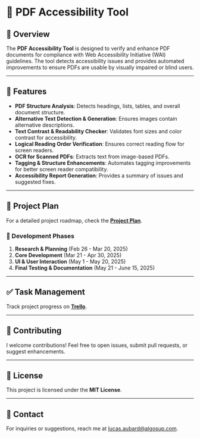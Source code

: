 # 📖 PDF Accessibility Tool

## 📝 Overview
The **PDF Accessibility Tool** is designed to verify and enhance PDF documents for compliance with Web Accessibility Initiative (WAI) guidelines. The tool detects accessibility issues and provides automated improvements to ensure PDFs are usable by visually impaired or blind users.

---

## 🚀 Features
- **PDF Structure Analysis**: Detects headings, lists, tables, and overall document structure.
- **Alternative Text Detection & Generation**: Ensures images contain alternative descriptions.
- **Text Contrast & Readability Checker**: Validates font sizes and color contrast for accessibility.
- **Logical Reading Order Verification**: Ensures correct reading flow for screen readers.
- **OCR for Scanned PDFs**: Extracts text from image-based PDFs.
- **Tagging & Structure Enhancements**: Automates tagging improvements for better screen reader compatibility.
- **Accessibility Report Generation**: Provides a summary of issues and suggested fixes.

---

## 📆 Project Plan
For a detailed project roadmap, check the **[Project Plan](./project_plan.md)**.

### 📌 Development Phases
1. **Research & Planning** (Feb 26 - Mar 20, 2025)
2. **Core Development** (Mar 21 - Apr 30, 2025)
3. **UI & User Interaction** (May 1 - May 20, 2025)
4. **Final Testing & Documentation** (May 21 - June 15, 2025)

---

## ✅ Task Management
Track project progress on **[Trello](https://trello.com/b/yi5AC3K2/management)**.

---

## 🤝 Contributing
I welcome contributions! Feel free to open issues, submit pull requests, or suggest enhancements.

---

## 📄 License
This project is licensed under the **MIT License**.

---

## 📧 Contact
For inquiries or suggestions, reach me at [lucas.aubard@algosup.com](mailto:lucas.aubard@algosup.com).
